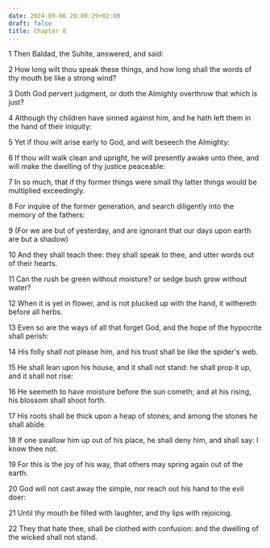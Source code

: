 ```yaml
---
date: 2024-09-06 20:00:29+02:00
draft: false
title: Chapter 8
---
```




1 Then Baldad, the Suhite, answered, and said:

2 How long wilt thou speak these things, and how long shall the words of thy mouth be like a strong wind?

3 Doth God pervert judgment, or doth the Almighty overthrow that which is just?

4 Although thy children have sinned against him, and he hath left them in the hand of their iniquity:

5 Yet if thou wilt arise early to God, and wilt beseech the Almighty:

6 If thou wilt walk clean and upright, he will presently awake unto thee, and will make the dwelling of thy justice peaceable:

7 In so much, that if thy former things were small thy latter things would be multiplied exceedingly.

8 For inquire of the former generation, and search diligently into the memory of the fathers:

9 (For we are but of yesterday, and are ignorant that our days upon earth are but a shadow)

10 And they shall teach thee: they shall speak to thee, and utter words out of their hearts.

11 Can the rush be green without moisture? or sedge bush grow without water?

12 When it is yet in flower, and is not plucked up with the hand, it withereth before all herbs.

13 Even so are the ways of all that forget God, and the hope of the hypocrite shall perish:

14 His folly shall not please him, and his trust shall be like the spider's web.

15 He shall lean upon his house, and it shall not stand: he shall prop it up, and it shall not rise:

16 He seemeth to have moisture before the sun cometh; and at his rising, his blossom shall shoot forth.

17 His roots shall be thick upon a heap of stones; and among the stones he shall abide.

18 If one swallow him up out of his place, he shall deny him, and shall say: I know thee not.

19 For this is the joy of his way, that others may spring again out of the earth.

20 God will not cast away the simple, nor reach out his hand to the evil doer:

21 Until thy mouth be filled with laughter, and thy lips with rejoicing.

22 They that hate thee, shall be clothed with confusion: and the dwelling of the wicked shall not stand.

